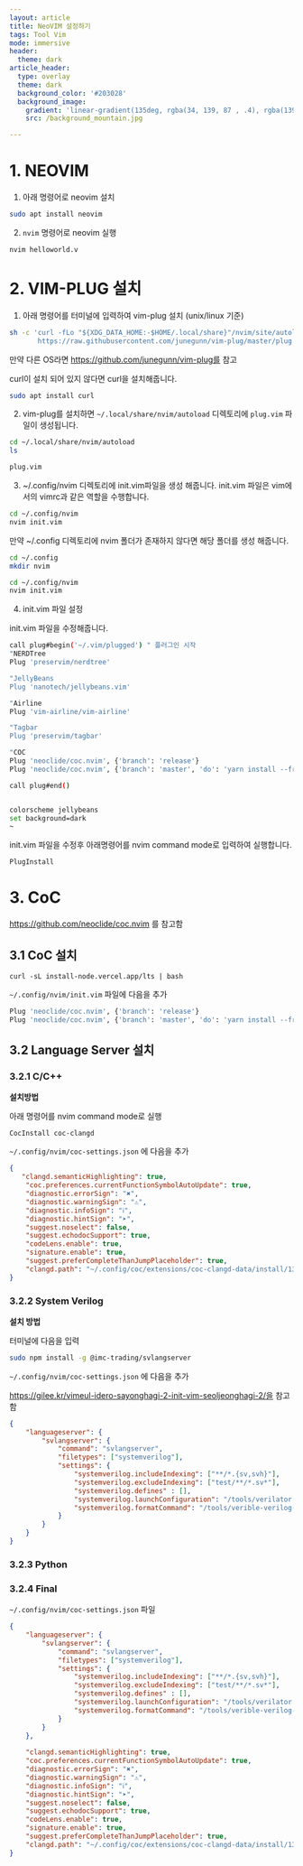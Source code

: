 ```yaml
---
layout: article
title: NeoVIM 설정하기
tags: Tool Vim
mode: immersive
header:
  theme: dark
article_header:
  type: overlay
  theme: dark
  background_color: '#203028'
  background_image:
    gradient: 'linear-gradient(135deg, rgba(34, 139, 87 , .4), rgba(139, 34, 139, .4))'
    src: /background_mountain.jpg

---
```


<!--more-->

# 1. NEOVIM

1. 아래 명령어로 neovim 설치

```bash
sudo apt install neovim
```

2. `nvim`  명령어로 neovim 실행

```bash
nvim helloworld.v
```

# 2. VIM-PLUG 설치

1. 아래 명령어를 터미널에 입력하여 vim-plug 설치 (unix/linux 기준)

```bash
sh -c 'curl -fLo "${XDG_DATA_HOME:-$HOME/.local/share}"/nvim/site/autoload/plug.vim --create-dirs \
       https://raw.githubusercontent.com/junegunn/vim-plug/master/plug.vim'
```

만약 다른 OS라면 https://github.com/junegunn/vim-plug를 참고

curl이 설치 되어 있지 않다면 curl을 설치해줍니다.

```bash
sudo apt install curl
```

2. vim-plug를 설치하면 `~/.local/share/nvim/autoload` 디렉토리에 `plug.vim` 파일이 생성됩니다.

```bash
cd ~/.local/share/nvim/autoload
ls

plug.vim
```

3. ~/.config/nvim 디렉토리에 init.vim파일을 생성 해줍니다. init.vim 파일은 vim에서의 vimrc과 같은 역할을 수행합니다.

```bash
cd ~/.config/nvim
nvim init.vim
```

만약 ~/.config 디렉토리에 nvim 폴더가 존재하지 않다면 해당 폴더를 생성 해줍니다.

```bash
cd ~/.config
mkdir nvim

cd ~/.config/nvim
nvim init.vim
```



4. init.vim 파일 설정

init.vim 파일을 수정해줍니다.

```bash
call plug#begin('~/.vim/plugged') " 플러그인 시작
"NERDTree
Plug 'preservim/nerdtree'

"JellyBeans
Plug 'nanotech/jellybeans.vim'

"Airline
Plug 'vim-airline/vim-airline'

"Tagbar
Plug 'preservim/tagbar'

"COC
Plug 'neoclide/coc.nvim', {'branch': 'release'}
Plug 'neoclide/coc.nvim', {'branch': 'master', 'do': 'yarn install --frozen-lockfile'}

call plug#end()


colorscheme jellybeans
set background=dark
~
```



init.vim 파일을 수정후 아래명령어를 nvim command mode로 입력하여 실행합니다.

```
PlugInstall
```



# 3. CoC

https://github.com/neoclide/coc.nvim 를 참고함



## 3.1 CoC 설치



```
curl -sL install-node.vercel.app/lts | bash
```

`~/.config/nvim/init.vim` 파일에 다음을 추가

```bash
Plug 'neoclide/coc.nvim', {'branch': 'release'}
Plug 'neoclide/coc.nvim', {'branch': 'master', 'do': 'yarn install --frozen-lockfile'}
```



## 3.2 Language Server 설치

### 3.2.1 C/C++

**설치방법**

아래 명령어를 nvim command mode로 실행

```
CocInstall coc-clangd
```

`~/.config/nvim/coc-settings.json` 에 다음을 추가

```json
{
   "clangd.semanticHighlighting": true,
    "coc.preferences.currentFunctionSymbolAutoUpdate": true,
    "diagnostic.errorSign": "✖",
    "diagnostic.warningSign": "⚠",
    "diagnostic.infoSign": "ℹ",
    "diagnostic.hintSign": "➤",
    "suggest.noselect": false,
    "suggest.echodocSupport": true,
    "codeLens.enable": true,
    "signature.enable": true,
    "suggest.preferCompleteThanJumpPlaceholder": true,
    "clangd.path": "~/.config/coc/extensions/coc-clangd-data/install/13.0.0/clangd_13.0.0/bin/clangd"
}
```



### 3.2.2 System Verilog

**설치 방법**

터미널에 다음을 입력

```bash
sudo npm install -g @imc-trading/svlangserver
```



`~/.config/nvim/coc-settings.json` 에 다음을 추가 

https://gilee.kr/vimeul-idero-sayonghagi-2-init-vim-seoljeonghagi-2/을 참고함

```json
{
    "languageserver": {
        "svlangserver": {
            "command": "svlangserver",
            "filetypes": ["systemverilog"],
            "settings": {
                "systemverilog.includeIndexing": ["**/*.{sv,svh}"],
                "systemverilog.excludeIndexing": ["test/**/*.sv*"],
                "systemverilog.defines" : [],
                "systemverilog.launchConfiguration": "/tools/verilator -sv -Wall --lint-only",
                "systemverilog.formatCommand": "/tools/verible-verilog-format"
            }
        }
    }
}
```



### 3.2.3 Python





### 3.2.4 Final

`~/.config/nvim/coc-settings.json`  파일

```json
{
    "languageserver": {
        "svlangserver": {
            "command": "svlangserver",
            "filetypes": ["systemverilog"],
            "settings": {
                "systemverilog.includeIndexing": ["**/*.{sv,svh}"],
                "systemverilog.excludeIndexing": ["test/**/*.sv*"],
                "systemverilog.defines" : [],
                "systemverilog.launchConfiguration": "/tools/verilator -sv -Wall --lint-only",
                "systemverilog.formatCommand": "/tools/verible-verilog-format"
            }
        }
    },
  
    "clangd.semanticHighlighting": true,
    "coc.preferences.currentFunctionSymbolAutoUpdate": true,
    "diagnostic.errorSign": "✖",
    "diagnostic.warningSign": "⚠",
    "diagnostic.infoSign": "ℹ",
    "diagnostic.hintSign": "➤",
    "suggest.noselect": false,
    "suggest.echodocSupport": true,
    "codeLens.enable": true,
    "signature.enable": true,
    "suggest.preferCompleteThanJumpPlaceholder": true,
    "clangd.path": "~/.config/coc/extensions/coc-clangd-data/install/13.0.0/clangd_13.0.0/bin/clangd"
}
```

